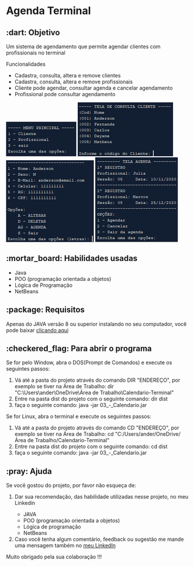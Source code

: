 <h1>Agenda Terminal</h1>
<p>

</p>

<h2>:dart: Objetivo</h2>
<p>Um sistema de agendamento que permite agendar clientes com profissionais no terminal</p>
<p>Funcionalidades<p>
<ul>
  <li>Cadastra, consulta, altera e remove clientes</li>
  <li>Cadastra, consulta, altera e remove profissionais</li>
  <li>Cliente pode agendar, consultar agenda e cancelar agendamento</li>
  <li>Profissional pode consultar agendamento</li>
</ul>

<img src="imagens/menu_principal.png">
<img src="imagens/consulta_cliente.png">
<img src="imagens/op_cliente.png">
<img src="imagens/agenda.png">

<h2>:mortar_board: Habilidades usadas</h2>
<ul>
  <li>Java</li>
  <li>  POO (programação orientada a objetos)</li>
  <li>Lógica de Programação</li>
  <li>NetBeans</li>
</ul>

<h2>:package: Requisitos</h2>
<p>Apenas do JAVA versão 8 ou superior instalando no seu computador, você pode baixar <a href="https://www.java.com/pt-BR/">clicando aqui</a></p>

<h2>:checkered_flag: Para abrir o programa</h2>
<p>Se for pelo Window, abra o DOS(Prompt de Comandos) e execute os seguintes passos:</p>
<ol>
  <li>Vá até a pasta do projeto através do comando DIR "ENDEREÇO", por exemplo se tiver na Área de Trabalho: dir "C:\Users\ander\OneDrive\Área de Trabalho\Calendario-Terminal"</li>
  <li>Entre na pasta dist do projeto com o seguinte comando: dir dist</li>
  <li>faça o seguinte comando: java -jar 03_-_Calendario.jar</li>
</ol>

<p>Se for Linux, abra o terminal e execute os seguintes passos:</p>
<ol>
  <li>Vá até a pasta do projeto através do comando CD "ENDEREÇO", por exemplo se tiver na Área de Trabalho: cd "C:/Users/ander/OneDrive/Área de Trabalho/Calendario-Terminal"</li>
  <li>Entre na pasta dist do projeto com o seguinte comando: cd dist</li>
  <li>faça o seguinte comando: java -jar 03_-_Calendario.jar</li>
</ol>

<h2>:pray: Ajuda</h2>

  <p>
  Se você gostou do projeto, por favor não esqueça de:
  </p>
  
  <ol>
  <li>Dar sua recomendação, das habilidade utilizadas nesse projeto, no meu Linkedin</li>
    <ul>
      <li>  JAVA</li>
      <li>  POO (programação orientada a objetos)</li>
      <li>  Lógica de programação</li>
      <li>  NetBeans</li>
    </ul>
  <li>Caso você tenha algum comentário, feedback ou sugestão me mande uma mensagem também no <a href="linkedin.com/in/anderson-correia">meu LinkedIn</a></li>
  </ol>
  
  <p>
  Muito obrigado pela sua colaboração !!!
  </p>

